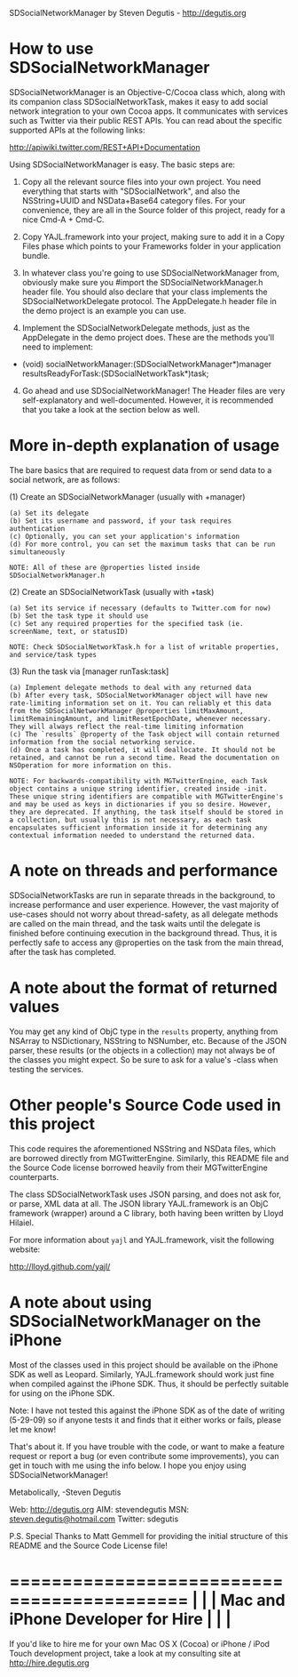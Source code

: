 SDSocialNetworkManager
by Steven Degutis - http://degutis.org



How to use SDSocialNetworkManager
==========================

SDSocialNetworkManager is an Objective-C/Cocoa class which, along with its companion class SDSocialNetworkTask, makes it easy to add social network integration to your own Cocoa apps. It communicates with services such as Twitter via their public REST APIs. You can read about the specific supported APIs at the following links:

http://apiwiki.twitter.com/REST+API+Documentation

Using SDSocialNetworkManager is easy. The basic steps are:


1. Copy all the relevant source files into your own project. You need everything that starts with "SDSocialNetwork", and also the NSString+UUID and NSData+Base64 category files. For your convenience, they are all in the Source folder of this project, ready for a nice Cmd-A + Cmd-C.


2. Copy YAJL.framework into your project, making sure to add it in a Copy Files phase which points to your Frameworks folder in your application bundle.


2. In whatever class you're going to use SDSocialNetworkManager from, obviously make sure you #import the SDSocialNetworkManager.h header file. You should also declare that your class implements the SDSocialNetworkDelegate protocol. The AppDelegate.h header file in the demo project is an example you can use.


3. Implement the SDSocialNetworkDelegate methods, just as the AppDelegate in the demo project does. These are the methods you'll need to implement:

- (void) socialNetworkManager:(SDSocialNetworkManager*)manager resultsReadyForTask:(SDSocialNetworkTask*)task;


4. Go ahead and use SDSocialNetworkManager! The Header files are very self-explanatory and well-documented. However, it is recommended that you take a look at the section below as well.



More in-depth explanation of usage
==================================

The bare basics that are required to request data from or send data to a social network, are as follows:

(1) Create an SDSocialNetworkManager (usually with +manager)

	(a) Set its delegate
	(b) Set its username and password, if your task requires authentication
	(c) Optionally, you can set your application's information
	(d) For more control, you can set the maximum tasks that can be run simultaneously

	NOTE: All of these are @properties listed inside SDSocialNetworkManager.h

(2) Create an SDSocialNetworkTask (usually with +task)

	(a) Set its service if necessary (defaults to Twitter.com for now)
	(b) Set the task type it should use
	(c) Set any required properties for the specified task (ie. screenName, text, or statusID)

	NOTE: Check SDSocialNetworkTask.h for a list of writable properties, and service/task types

(3) Run the task via [manager runTask:task]

	(a) Implement delegate methods to deal with any returned data
	(b) After every task, SDSocialNetworkManager object will have new rate-limiting information set on it. You can reliably et this data from the SDSocialNetworkManager @properties limitMaxAmount, limitRemainingAmount, and limitResetEpochDate, whenever necessary. They will always reflect the real-time limiting information
	(c) The `results` @property of the Task object will contain returned information from the social networking service.
	(d) Once a task has completed, it will deallocate. It should not be retained, and cannot be run a second time. Read the documentation on NSOperation for more information on this.

	NOTE: For backwards-compatibility with MGTwitterEngine, each Task object contains a unique string identifier, created inside -init. These unique string identifiers are compatible with MGTwitterEngine's and may be used as keys in dictionaries if you so desire. However, they are deprecated. If anything, the task itself should be stored in a collection, but usually this is not necessary, as each task encapsulates sufficient information inside it for determining any contextual information needed to understand the returned data.


A note on threads and performance
=================================

SDSocialNetworkTasks are run in separate threads in the background, to increase performance and user experience. However, the vast majority of use-cases should not worry about thread-safety, as all delegate methods are called on the main thread, and the task waits until the delegate is finished before continuing execution in the background thread. Thus, it is perfectly safe to access any @properties on the task from the main thread, after the task has completed.



A note about the format of returned values
==========================================

You may get any kind of ObjC type in the `results` property, anything from NSArray to NSDictionary, NSString to NSNumber, etc. Because of the JSON parser, these results (or the objects in a collection) may not always be of the classes you might expect. So be sure to ask for a value's -class when testing the services.



Other people's Source Code used in this project
===============================================

This code requires the aforementioned NSString and NSData files, which are borrowed directly from MGTwitterEngine. Similarly, this README file and the Source Code license borrowed heavily from their MGTwitterEngine counterparts.

The class SDSocialNetworkTask uses JSON parsing, and does not ask for, or parse, XML data at all. The JSON library YAJL.framework is an ObjC framework (wrapper) around a C library, both having been written by Lloyd Hilaiel.

For more information about `yajl` and YAJL.framework, visit the following website:

http://lloyd.github.com/yajl/



A note about using SDSocialNetworkManager on the iPhone
=======================================================

Most of the classes used in this project should be available on the iPhone SDK as well as Leopard. Similarly, YAJL.framework should work just fine when compiled against the iPhone SDK. Thus, it should be perfectly suitable for using on the iPhone SDK.

Note: I have not tested this against the iPhone SDK as of the date of writing (5-29-09) so if anyone tests it and finds that it either works or fails, please let me know!







That's about it. If you have trouble with the code, or want to make a feature request or report a bug (or even contribute some improvements), you can get in touch with me using the info below. I hope you enjoy using SDSocialNetworkManager!


Metabolically,
-Steven Degutis


Web:      http://degutis.org
AIM:      stevendegutis
MSN:      steven.degutis@hotmail.com
Twitter:  sdegutis

P.S. Special Thanks to Matt Gemmell for providing the initial structure of this README and the Source Code License file!



===========================================
|                                         |
|    Mac and iPhone Developer for Hire    |
|                                         |
===========================================

If you'd like to hire me for your own Mac OS X (Cocoa) or iPhone / iPod Touch development project, take a look at my consulting site at http://hire.degutis.org
